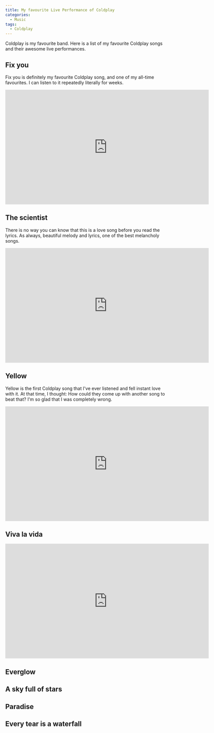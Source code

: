 ```yaml
---
title: My favourite Live Performance of Coldplay
categories:
  - Music
tags:
  - Coldplay
---
```


Coldplay is my favourite band. Here is a list of my favourite Coldplay songs and their awesome live performances.

## Fix you
Fix you is definitely my favourite Coldplay song, and one of my all-time favourites. I can listen to it repeatedly literally for weeks.

<iframe width="640" height="360" src="https://www.youtube.com/embed/5gvofiXHbUI" frameborder="0" allowfullscreen></iframe>

## The scientist
There is no way you can know that this is a love song before you read the lyrics. As always, beautiful melody and lyrics, one of the best melancholy songs.

<iframe width="640" height="360" src="https://www.youtube.com/embed/rLm_aSP369M" frameborder="0" allowfullscreen></iframe>

## Yellow
Yellow is the first Coldplay song that I've ever listened and fell instant love with it. At that time, I thought: How could they come up with another song to beat that? I'm so glad that I was completely wrong.

<iframe width="640" height="360" src="https://www.youtube.com/embed/TfBlJ00Df-I" frameborder="0" allowfullscreen></iframe>

## Viva la vida

<iframe width="640" height="360" src="https://www.youtube.com/embed/9ldOuVuas1c" frameborder="0" allowfullscreen></iframe>

## Everglow

## A sky full of stars

## Paradise

## Every tear is a waterfall